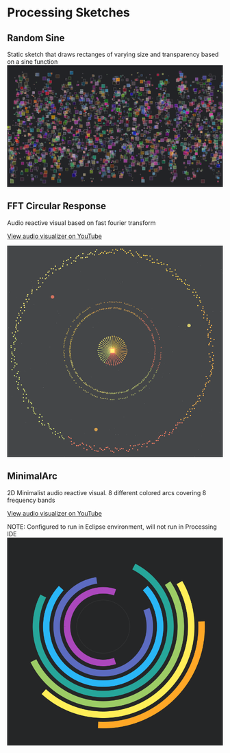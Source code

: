 # Processing Sketches

## Random Sine
Static sketch that draws rectanges of varying size and transparency based on a sine function
![Alt text](RandomSine/sketch_output.png)

## FFT Circular Response
Audio reactive visual based on fast fourier transform

[View audio visualizer on YouTube](https://www.youtube.com/watch?v=L7xbkTqUJxI&t=59s)

![Alt text](FFTCircularResponse/sketch_output.png)



## MinimalArc
2D Minimalist audio reactive visual. 8 different colored arcs covering 8 frequency bands

[View audio visualizer on YouTube](https://www.youtube.com/watch?v=YReUGS9MuVM)

NOTE: Configured to run in Eclipse environment, will not run in Processing IDE
![Alt text](MinimalArc/sketch_output.png)